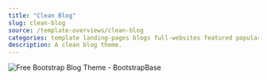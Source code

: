 ```yaml
---
title: "Clean Blog"
slug: clean-blog
source: /template-overviews/clean-blog
categories: template landing-pages blogs full-websites featured popular
description: A clean blog theme.
---
```


<img src="http://sbootstrap.BootstrapBasec.netdna-cdn.com/assets/img/templates/clean-blog.jpg" class="img-responsive" alt="Free Bootstrap Blog Theme - BootstrapBase">
